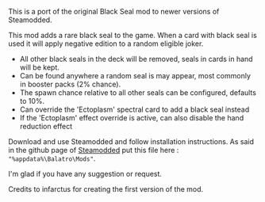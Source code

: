 This is a port of the original Black Seal mod to newer versions of Steamodded.

This mod adds a rare black seal to the game. When a card with black seal is used it will apply negative edition to a random eligible joker.

- All other black seals in the deck will be removed, seals in cards in hand will be kept.
- Can be found anywhere a random seal is may appear, most commonly in booster packs (2% chance).
- The spawn chance relative to all other seals can be configured, defaults to 10%.
- Can override the 'Ectoplasm' spectral card to add a black seal instead
- If the 'Ectoplasm' effect override is active, can also disable the hand reduction effect

Download and use Steamodded and follow installation instructions.
As said in the github page of [Steamodded](https://github.com/Steamodded/smods/tree/main) put this file here : `"%appdata%\Balatro\Mods"`.

I'm glad if you have any suggestion or request. 

Credits to infarctus for creating the first version of the mod.